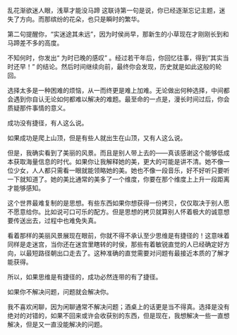 

乱花渐欲迷人眼，浅草才能没马蹄 
这联诗第一句是说，你已经逐渐忘记主题，迷失了方向。而那缤纷的花朵，也只是瞬时的繁华。

第二句提醒你，“实迷途其未远”，因为时侯尚早，那新生的小草现在才刚刚长到和马蹄差不多的高度。 

不知何时，你发出“ 为时已晚的感叹” 。经过若干年后，你回忆往事，得到“其实当时还早！” 的结论。然后时间继续向前，最终你会发现，历史就是如此这般的轮回。

选择太多是一种困难的烦恼，从一而终更是难上加难。无论做出何种选择，中间都会遇到你自认无论如何都难以解决的难题。最至命的一点是，漫长时间过后，你会质疑那件事情的意义。

成功没有捷径，有人这么说。

如果成功是爬上山顶，但是有些人就出生在山顶，又有人这么说。

但是，我确实看到了美丽的风景。而且是别人带上去的——真该感谢这个能够低成本获取海量信息的时代。如果你让我解释她的美，更大的可能是讲不清。她不像一位少女，人人都只需看一眼就能领略她的美。她也不像一段音乐，好不好听只要听一下就知道了。她的美比通常的美多了一个维度，你要在那个维度上上升一段距离才能够感知。

这个世界最难复制的是思想。有些东西如果你想获得一份拷贝，仅仅取决于别人愿不愿意给你。比如说可口可乐的配方。但是思想的拷贝就算别人怀着极大的诚意想要传送出去，过程中也难免失真。

看着那样的美丽风景展现在眼前，你就不得不承认至少思维是有捷径的！这意味着同样是走迷宫，当你还在迷宫里瞎转的时侯，那些有着敏锐直觉的人已经确定好方向，以最短路径朝出口走去了。这种准确的直觉需要对问题有最接近本质的了解才能获得。 

所以，如果思维是有捷径的，成功必然连带的有了捷径。

如果你不解决问题，问题就会解决你。

我不喜欢闲聊，因为闲聊通常不解决问题；酒桌上的话更是当不得真。选择是没有绝对的对错的，如果不回来或许会收获别的东西，但是现在，我想解决一些一直想解决，但是又一直没能解决的问题。  

